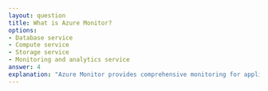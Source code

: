 ```yaml
---
layout: question
title: What is Azure Monitor?
options:
- Database service
- Compute service
- Storage service
- Monitoring and analytics service
answer: 4
explanation: "Azure Monitor provides comprehensive monitoring for applications and infrastructure with metrics, logs, and alerts."
---
```


